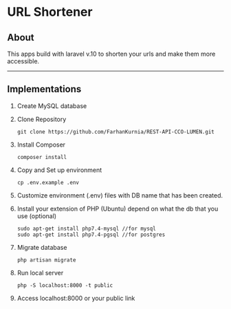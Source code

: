 # URL Shortener
## About
This apps build with laravel v.10 to shorten your urls and make them more accessible.


------------------------------------------------------------------------
## Implementations
1. Create MySQL database</br>

2. Clone Repository </br>
    ```
    git clone https://github.com/FarhanKurnia/REST-API-CCO-LUMEN.git
    ```

3. Install Composer </br>
    ```
    composer install
    ```

4. Copy and Set up environment</br>
    ```
    cp .env.example .env
    ```

5. Customize environment (.env) files with DB name that has been created.</br>

6. Install your extension of PHP (Ubuntu) depend on what the db that you use (optional) </br>
    ```
    sudo apt-get install php7.4-mysql //for mysql
    sudo apt-get install php7.4-pgsql //for postgres

    ```

7. Migrate database</br>
    ```
    php artisan migrate
    ```

9. Run local server</br>
    ```
    php -S localhost:8000 -t public
    ```

10. Access localhost:8000 or your public link